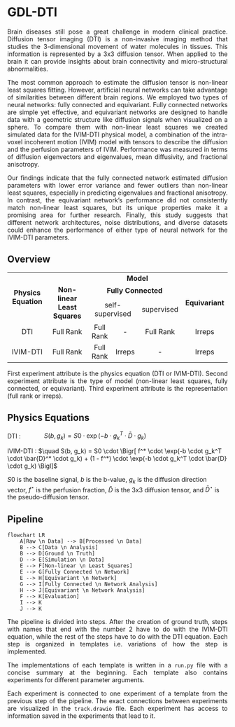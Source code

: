 # GDL-DTI

<div style="text-align:justify">

Brain diseases still pose a great challenge in modern clinical practice. Diffusion tensor imaging (DTI) is a non-invasive imaging method that studies the 3-dimensional movement of water molecules in tissues. This information is represented by a 3x3 diffusion tensor. When applied to the brain it can provide insights about brain connectivity and micro-structural abnormalities.  

The most common approach to estimate the diffusion tensor is non-linear least squares fitting. However, artificial neural networks can take advantage of similarities between different brain regions. We employed two types of neural networks: fully connected and equivariant. Fully connected networks are simple yet effective, and equivariant networks are designed to handle data with a geometric structure like diffusion signals when visualized on a sphere. To compare them with non-linear least squares we created simulated data for the IVIM-DTI physical model, a combination of the intra-voxel incoherent motion (IVIM) model with tensors to describe the diffusion and the perfusion parameters of IVIM. Performance was measured in terms of diffusion eigenvectors and eigenvalues, mean diffusivity, and fractional anisotropy.

Our findings indicate that the fully connected network estimated diffusion parameters with lower error variance and fewer outliers than non-linear least squares, especially in predicting eigenvalues and fractional anisotropy. In contrast, the equivariant network’s performance did not consistently match non-linear least squares, but its unique properties make it a promising area for further research. Finally, this study suggests that different network architectures, noise distributions, and diverse datasets could enhance the performance of either type of neural network for the IVIM-DTI parameters.

</div>

## Overview

<table border-collapse="collapse">
<tbody>
  <tr>
    <td style="text-align:center;vertical-align:center;font-weight:bold;" rowspan="3">Physics Equation</td>
    <td style="text-align:center;vertical-align:center;font-weight:bold;" colspan="5">Model</td>
  </tr>
  <tr>
    <td style="text-align:center;vertical-align:center;font-weight:bold;" rowspan="2">Non-linear Least Squares</td>
    <td style="text-align:center;vertical-align:center;font-weight:bold;" colspan="3">Fully Connected</td>
    <td style="text-align:center;vertical-align:center;font-weight:bold;" rowspan="2">Equivariant</td>
  </tr>
  <tr>
    <td style="text-align:center;vertical-align:center;" colspan="2">self-supervised</td>
    <td style="text-align:center;vertical-align:center;">supervised</td>
  </tr>
  <tr>
    <td style="text-align:center;vertical-align:center;">DTI</td>
    <td style="text-align:center;vertical-align:center;">Full Rank</td>
    <td style="text-align:center;vertical-align:center;">Full Rank</td>
    <td style="text-align:center;vertical-align:center;">-</td>
    <td style="text-align:center;vertical-align:center;">Full Rank</td>
    <td style="text-align:center;vertical-align:center;">Irreps</td>
  </tr>
  <tr>
    <td style="text-align:center;vertical-align:center;">IVIM-DTI</td>
    <td style="text-align:center;vertical-align:center;">Full Rank</td>
    <td style="text-align:center;vertical-align:center;">Full Rank<br></td>
    <td style="text-align:center;vertical-align:center;">Irreps<br></td>
    <td style="text-align:center;vertical-align:center;">- </td>
    <td style="text-align:center;vertical-align:center;">Irreps</td>
  </tr>
</tbody>
</table>

<div style="text-align:justify">

First experiment attribute is the physics equation (DTI or IVIM-DTI). Second experiment attribute is the type of model (non-linear least squares, fully connected, or equivariant). Third experiment attribute is the representation (full rank or
irreps).

</div>

## Physics Equations

DTI : $\quad \quad \quad  S(b, g_k) = S0 \cdot \exp(-b \cdot g_k^T \cdot \bar{D} \cdot g_k)$

IVIM-DTI : $\quad  S(b, g_k) = S0 \cdot \Bigr[ f^* \cdot \exp(-b \cdot g_k^T \cdot \bar{D}^* \cdot g_k) + (1 - f^*) \cdot \exp(-b \cdot g_k^T \cdot \bar{D} \cdot g_k) \Bigl]$

$S0$ is the baseline signal, $b$ is the b-value, $g_k$ is the diffusion direction vector, $f^{\star}$ is the perfusion fraction, $\bar{D}$ is the 3x3 diffusion tensor, and $\bar{D}^{\star}$ is the pseudo-diffusion tensor.

## Pipeline

```mermaid
flowchart LR
    A[Raw \n Data] --> B[Processed \n Data]
    B --> C[Data \n Analysis]
    B --> D[Ground \n Truth]
    D --> E[Simulation \n Data]
    E --> F[Non-linear \n Least Squares]
    E --> G[Fully Connected \n Network]
    E --> H[Equivariant \n Network]
    G --> I[Fully Connected \n Network Analysis]
    H --> J[Equivariant \n Network Analysis]
    F --> K[Evaluation]
    I --> K
    J --> K
```

<div style="text-align:justify">

The pipeline is divided into steps. After the creation of ground truth, steps with names that end with the number 2 have to do with the IVIM-DTI equation, while the rest of the steps have to do with the DTI equation. Each step is organized in templates i.e. variations of how the step is implemented. 

The implementations of each template is written in a `run.py` file with a concise summary at the beginning. Each template also contains experiments for different parameter arguments. 

Each experiment is connected to one experiment of a template from the previous step of the pipeline. The exact connections between experiments are visualized in the `track.drawio` file. Each experiment has access to information saved in the experiments that lead to it.

</div>
